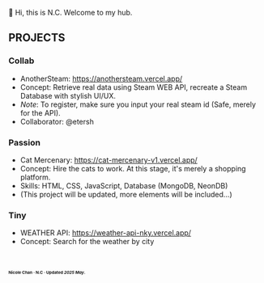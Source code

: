 👋 Hi, this is N.C. Welcome to my hub.


## PROJECTS
### Collab
- AnotherSteam: https://anothersteam.vercel.app/
- Concept: Retrieve real data using Steam WEB API, recreate a Steam Database with stylish UI/UX. 
- <i>Note</i>: To register, make sure you input your real steam id (Safe, merely for the API).
- Collaborator: @etersh

### Passion
- Cat Mercenary: https://cat-mercenary-v1.vercel.app/
- Concept: Hire the cats to work. At this stage, it's merely a shopping platform.
- Skills: HTML, CSS, JavaScript, Database (MongoDB, NeonDB)
- (This project will be updated, more elements will be included...)

### Tiny
- WEATHER API: https://weather-api-nky.vercel.app/
- Concept: Search for the weather by city

<br><br>
<strong style="font-size: 8px"> Nicole Chan · N.C · Updated <i>2025 May</i>. </strong>

